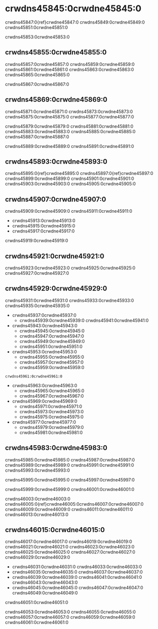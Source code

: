 <a name="General_guidance_and_good_practice_for_testing"></a>

# crwdns45845:0crwdne45845:0

crwdns45847:0{ref}crwdne45847:0<rr-testing-types-of-testing> crwdns45849:0crwdne45849:0 crwdns45851:0crwdne45851:0

crwdns45853:0crwdne45853:0
## crwdns45855:0crwdne45855:0

crwdns45857:0crwdne45857:0 crwdns45859:0crwdne45859:0 crwdns45861:0crwdne45861:0 crwdns45863:0crwdne45863:0 crwdns45865:0crwdne45865:0

crwdns45867:0crwdne45867:0

## crwdns45869:0crwdne45869:0

crwdns45871:0crwdne45871:0 crwdns45873:0crwdne45873:0 crwdns45875:0crwdne45875:0 crwdns45877:0crwdne45877:0

crwdns45879:0crwdne45879:0 crwdns45881:0crwdne45881:0 crwdns45883:0crwdne45883:0 crwdns45885:0crwdne45885:0 crwdns45887:0crwdne45887:0

crwdns45889:0crwdne45889:0 crwdns45891:0crwdne45891:0

## crwdns45893:0crwdne45893:0

crwdns45895:0{ref}crwdne45895:0 crwdns45897:0{ref}crwdne45897:0 crwdns45899:0crwdne45899:0 crwdns45901:0crwdne45901:0 crwdns45903:0crwdne45903:0 crwdns45905:0crwdne45905:0

## crwdns45907:0crwdne45907:0

crwdns45909:0crwdne45909:0 crwdns45911:0crwdne45911:0

- crwdns45913:0crwdne45913:0
- crwdns45915:0crwdne45915:0
- crwdns45917:0crwdne45917:0

crwdns45919:0crwdne45919:0

## crwdns45921:0crwdne45921:0

crwdns45923:0crwdne45923:0 crwdns45925:0crwdne45925:0 crwdns45927:0crwdne45927:0

## crwdns45929:0crwdne45929:0

crwdns45931:0crwdne45931:0 crwdns45933:0crwdne45933:0 crwdns45935:0crwdne45935:0

- crwdns45937:0crwdne45937:0
  - crwdns45939:0crwdne45939:0 crwdns45941:0crwdne45941:0
- crwdns45943:0crwdne45943:0
  - crwdns45945:0crwdne45945:0
  - crwdns45947:0crwdne45947:0
  - crwdns45949:0crwdne45949:0
  - crwdns45951:0crwdne45951:0
- crwdns45953:0crwdne45953:0
  - crwdns45955:0crwdne45955:0
  - crwdns45957:0crwdne45957:0
  - crwdns45959:0crwdne45959:0
```{note}
crwdns45961:0crwdne45961:0
```
- crwdns45963:0crwdne45963:0
  - crwdns45965:0crwdne45965:0
  - crwdns45967:0crwdne45967:0
- crwdns45969:0crwdne45969:0
  - crwdns45971:0crwdne45971:0
  - crwdns45973:0crwdne45973:0
  - crwdns45975:0crwdne45975:0
- crwdns45977:0crwdne45977:0
  - crwdns45979:0crwdne45979:0
  - crwdns45981:0crwdne45981:0

## crwdns45983:0crwdne45983:0

crwdns45985:0crwdne45985:0 crwdns45987:0crwdne45987:0 crwdns45989:0crwdne45989:0 crwdns45991:0crwdne45991:0 crwdns45993:0crwdne45993:0

crwdns45995:0crwdne45995:0 crwdns45997:0crwdne45997:0

crwdns45999:0crwdne45999:0 crwdns46001:0crwdne46001:0

crwdns46003:0crwdne46003:0 crwdns46005:0{ref}crwdne46005:0<rr-testing-challenges-difficult-quatify>crwdns46007:0crwdne46007:0 crwdns46009:0crwdne46009:0 crwdns46011:0crwdne46011:0 crwdns46013:0crwdne46013:0

## crwdns46015:0crwdne46015:0

crwdns46017:0crwdne46017:0 crwdns46019:0crwdne46019:0 crwdns46021:0crwdne46021:0 crwdns46023:0crwdne46023:0 crwdns46025:0crwdne46025:0 crwdns46027:0crwdne46027:0 crwdns46029:0crwdne46029:0

- crwdns46031:0crwdne46031:0 crwdns46033:0crwdne46033:0
- crwdns46035:0crwdne46035:0 crwdns46037:0crwdne46037:0
- crwdns46039:0crwdne46039:0 crwdns46041:0crwdne46041:0 crwdns46043:0crwdne46043:0
- crwdns46045:0crwdne46045:0 crwdns46047:0crwdne46047:0 crwdns46049:0crwdne46049:0

crwdns46051:0crwdne46051:0

crwdns46053:0crwdne46053:0 crwdns46055:0crwdne46055:0 crwdns46057:0crwdne46057:0 crwdns46059:0crwdne46059:0 crwdns46061:0crwdne46061:0
